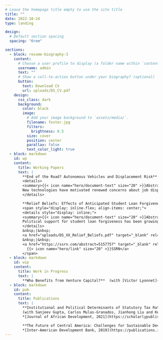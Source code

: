 ```yaml
---
# Leave the homepage title empty to use the site title
title: ""
date: 2022-10-24
type: landing

design:
  # Default section spacing
  spacing: "6rem"

sections:
  - block: resume-biography-3
    content:
      # Choose a user profile to display (a folder name within `content/authors/`)
      username: admin
      text: ""
      # Show a call-to-action button under your biography? (optional)
      button:
        text: Download CV
        url: uploads/DS_CV.pdf
    design:
      css_class: dark
      background:
        color: black
        image:
          # Add your image background to `assets/media/`.
          filename: foster.jpg
          filters:
            brightness: 0.5
          size: cover
          position: center
          parallax: false
          text_color_light: true
  - block: markdown
    id: wp
    content:
      title: Working Papers
      text: |
        **End of the Road? Autonomous Vehicles and Displacement Risk**  
        <details>
        <summary>{{< icon name="hero/document-text" size="20" >}}Abstract</summary>
        New technologies have motivated renewed concerns about job displacement. In this paper, I link workers' subjective displacement expectations to their social exposure to a disruptive technology. I find that the share of commercial driver licenses and employment in truck driving fall disproportionately in areas that are more socially connected to Phoenix and San Francisco, cities with large-scale autonomous vehicle testing. The remaining drivers extend their work hours and decrease participation in mortgage markets relative to less connected, neighboring drivers. The results suggest that welfare or policy assessments evaluating the impact of automation should account for an anticipatory channel.
        </details>

        **Relief Beliefs: Effects of Anticipated Student Loan Forgiveness**  (with [Xuan Xie](https://sites.google.com/uw.edu/xuanxie/home))
        <span style="display: inline-flex; align-items: center;">
        <details style="display: inline;">
        <summary>{{< icon name="hero/document-text" size="20" >}}Abstract</summary>
        Political support for student loan forgiveness has been growing, particularly on the left, but evidence regarding its effects remains limited. We evaluate the immediate consumption response to President Biden's 2022 loan forgiveness announcement which promised debt relief of $10,000 to $20,000 for approximately 42 million borrowers. We find that retail stores located in counties with a 1% higher share of eligible student loan borrowers saw a persistent 0.1% increase in weekly sales. The positive spending response was absent in counties with high shares of delinquent households. Novel data on debt relief eligibility and applications suggest that student loan borrowers anticipated relief they ultimately did not receive.
        </details>
        &nbsp;|&nbsp;
        <a href="uploads/DS_XX_Relief_Beliefs.pdf" target="_blank" rel="noopener noreferrer">{{< icon name="hero/arrow-down-tray" size="20" >}}PDF</a>
        &nbsp;|&nbsp;
        <a href="https://ssrn.com/abstract=5157757" target="_blank" rel="noopener noreferrer">
          {{< icon name="hero/link" size="20" >}}SSRN</a>
        </span>
  - block: markdown
    id: wip
    content:
      title: Work in Progress
      text: |
        **Who Benefits from Venture Capital?**  (with [Victor Lyonnet](https://sites.google.com/site/victorlyonnet/) and [Léa Stern](https://leastern.com/))
  - block: markdown
    id: pub
    content:
      title: Publications
      text: |
        **Institutional and Political Determinants of Statutory Tax Rates: Empirical Evidence from Sub-Saharan Africa**  
        (with Sanjeev Gupta, Carlos Mulas-Granados, Jianhong Liu and Kelsey Ross)  
        *[Journal of African Development, 2021](https://scholarlypublishingcollective.org/psup/african-development/article-abstract/22/2/227/293262/Institutional-and-Political-Determinants-of)*

        **The Future of Central America: Challenges for Sustainable Development**  
        *[Inter-American Development Bank, 2019](https://publications.iadb.org/es/el-futuro-de-centroamerica-retos-para-un-desarrollo-sostenible)*
---
```


